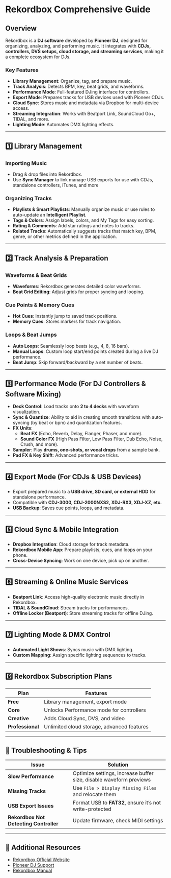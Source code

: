 # Rekordbox Comprehensive Guide

## Overview
Rekordbox is a **DJ software** developed by **Pioneer DJ**, designed for organizing, analyzing, and performing music. It integrates with **CDJs, controllers, DVS setups, cloud storage, and streaming services**, making it a complete ecosystem for DJs.

### Key Features
- **Library Management**: Organize, tag, and prepare music.
- **Track Analysis**: Detects BPM, key, beat grids, and waveforms.
- **Performance Mode**: Full-featured DJing interface for controllers.
- **Export Mode**: Prepares tracks for USB devices used with Pioneer CDJs.
- **Cloud Sync**: Stores music and metadata via Dropbox for multi-device access.
- **Streaming Integration**: Works with Beatport Link, SoundCloud Go+, TIDAL, and more.
- **Lighting Mode**: Automates DMX lighting effects.

---

## 1️⃣ Library Management
### Importing Music
- Drag & drop files into Rekordbox.
- Use **Sync Manager** to link manage USB exports for use with CDJs, standalone controllers, iTunes, and more

### Organizing Tracks
- **Playlists & Smart Playlists**: Manually organize music or use rules to auto-update an **Intelligent Playlist**.
- **Tags & Colors**: Assign labels, colors, and My Tags for easy sorting.
- **Rating & Comments**: Add star ratings and notes to tracks.
- **Related Tracks**: Automatically suggests tracks that match key, BPM, genre, or other metrics defined in the application.

---

## 2️⃣ Track Analysis & Preparation
### Waveforms & Beat Grids
- **Waveforms**: Rekordbox generates detailed color waveforms.
- **Beat Grid Editing**: Adjust grids for proper syncing and looping.

### Cue Points & Memory Cues
- **Hot Cues**: Instantly jump to saved track positions.
- **Memory Cues**: Stores markers for track navigation.

### Loops & Beat Jumps
- **Auto Loops**: Seamlessly loop beats (e.g., 4, 8, 16 bars).
- **Manual Loops**: Custom loop start/end points created during a live DJ performance.
- **Beat Jump**: Skip forward/backward by a set number of beats.

---

## 3️⃣ Performance Mode (For DJ Controllers & Software Mixing)
- **Deck Control**: Load tracks onto **2 to 4 decks** with waveform visualization.
- **Sync & Quantize**: Ability to aid in creating smooth transitions with auto-syncing (by beat or bpm) and quantization features. 
- **FX Units**:  
  - **Beat FX** (Echo, Reverb, Delay, Flanger, Phaser, and more).
  - **Sound Color FX** (High Pass Filter, Low Pass Filter, Dub Echo, Noise, Crush, and more).
- **Sampler**: Play **drums, one-shots, or vocal drops** from a sample bank.
- **Pad FX & Key Shift**: Advanced performance tricks.

---

## 4️⃣ Export Mode (For CDJs & USB Devices)
- Export prepared music to a **USB drive, SD card, or external HDD** for standalone performance.
- Compatible with **CDJ-3000, CDJ-2000NXS2, XDJ-RX3, XDJ-XZ, etc.**
- **USB Backup**: Saves cue points, loops, and metadata.

---

## 5️⃣ Cloud Sync & Mobile Integration
- **Dropbox Integration**: Cloud storage for track metadata.
- **Rekordbox Mobile App**: Prepare playlists, cues, and loops on your phone.
- **Cross-Device Syncing**: Work on one device, pick up on another.

---

## 6️⃣ Streaming & Online Music Services
- **Beatport Link**: Access high-quality electronic music directly in Rekordbox.
- **TIDAL & SoundCloud**: Stream tracks for performances.
- **Offline Locker (Beatport)**: Store streaming tracks for offline DJing.

---

## 7️⃣ Lighting Mode & DMX Control
- **Automated Light Shows**: Syncs music with DMX lighting.
- **Custom Mapping**: Assign specific lighting sequences to tracks.

---

## 9️⃣ Rekordbox Subscription Plans
| Plan | Features |
|------|---------|
| **Free** | Library management, export mode |
| **Core** | Unlocks Performance mode for controllers |
| **Creative** | Adds Cloud Sync, DVS, and video |
| **Professional** | Unlimited cloud storage, advanced features |

---

## 🔧 Troubleshooting & Tips
| Issue | Solution |
|-------|----------|
| **Slow Performance** | Optimize settings, increase buffer size, disable waveform previews |
| **Missing Tracks** | Use `File > Display Missing Files` and relocate them |
| **USB Export Issues** | Format USB to **FAT32**, ensure it’s not write-protected |
| **Rekordbox Not Detecting Controller** | Update firmware, check MIDI settings |

---

## 📖 Additional Resources
- [Rekordbox Official Website](https://rekordbox.com/)
- [Pioneer DJ Support](https://support.pioneerdj.com/)
- [Rekordbox Manual](https://rekordbox.com/manual)